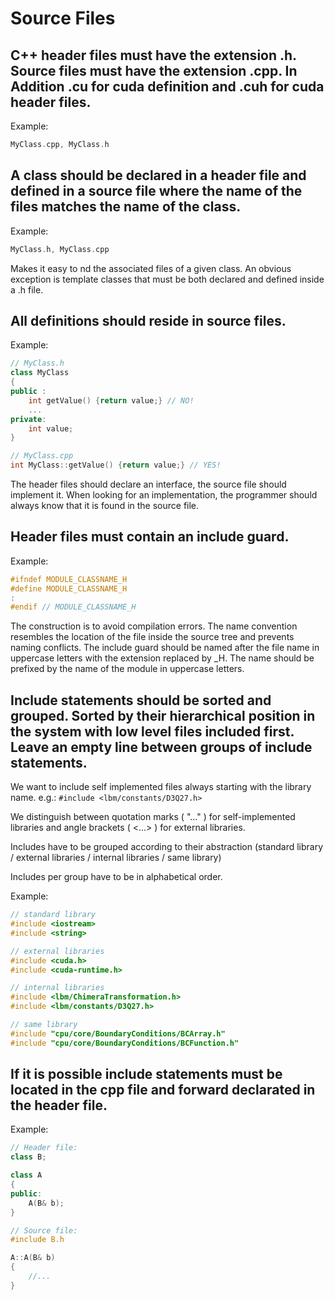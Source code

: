 <!-- SPDX-License-Identifier: GPL-3.0-or-later -->
<!-- SPDX-FileCopyrightText: Copyright © VirtualFluids Project contributors, see AUTHORS.md in root folder -->
# Source Files

## C++ header files must have the extension .h. Source files must have the extension .cpp. In Addition .cu for cuda definition and .cuh for cuda header files.

Example:
```cpp
MyClass.cpp, MyClass.h
```

## A class should be declared in a header file and defined in a source file where the name of the files matches the name of the class.

Example:
```cpp
MyClass.h, MyClass.cpp
```

Makes it easy to nd the associated files of a given class. An obvious exception is template classes that must be both declared and defined inside a .h file.

## All definitions should reside in source files.

Example:
```cpp
// MyClass.h
class MyClass
{
public :
    int getValue() {return value;} // NO!
    ...
private:
    int value;
}

// MyClass.cpp
int MyClass::getValue() {return value;} // YES!
```

The header files should declare an interface, the source file should implement it. When looking for an implementation, the programmer should always know that it is found in the source file.

## Header files must contain an include guard.

Example:
```cpp
#ifndef MODULE_CLASSNAME_H
#define MODULE_CLASSNAME_H
:
#endif // MODULE_CLASSNAME_H
```

The construction is to avoid compilation errors. The name convention resembles the location of the file inside the source tree and prevents naming conflicts. The include guard should be named after the file name in uppercase letters with the extension replaced by _H. The name should be prefixed by the name of the module in uppercase letters.

## Include statements should be sorted and grouped. Sorted by their hierarchical position in the system with low level files included first. Leave an empty line between groups of include statements.

We want to include self implemented files always starting with the library name. e.g.: `#include <lbm/constants/D3Q27.h>`

We distinguish between quotation marks ( "..." ) for self-implemented libraries and angle brackets ( \<...\> ) for external libraries.

Includes have to be grouped according to their abstraction (standard library / external libraries / internal libraries / same library)

Includes per group have to be in alphabetical order.

Example:
```cpp
// standard library
#include <iostream>
#include <string>

// external libraries
#include <cuda.h>
#include <cuda-runtime.h>

// internal libraries
#include <lbm/ChimeraTransformation.h>
#include <lbm/constants/D3Q27.h>

// same library
#include "cpu/core/BoundaryConditions/BCArray.h"
#include "cpu/core/BoundaryConditions/BCFunction.h"
```


## If it is possible include statements must be located in the cpp file and forward declarated in the header file.

Example:
```cpp
// Header file:
class B;

class A
{
public:
    A(B& b);
}

// Source file:
#include B.h

A::A(B& b) 
{
    //...
}
```